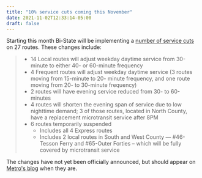 ```yaml
---
title: "10% service cuts coming this November"
date: 2021-11-02T12:33:14-05:00
draft: false
---
```


Starting this month Bi-State will be implementing a [number of service cuts](https://cmt-stl.org/metro-transit-to-reduce-service-hours-due-to-workforce-shortage-expanding-via-pilot-to-fill-in-gaps/) on 27 routes. These changes include:
> - 14 Local routes will adjust weekday daytime service from 30-minute to either 40- or 60-minute frequency <!--more--> 
> - 4 Frequent routes will adjust weekday daytime service (3 routes moving from 15-minute to 20- minute frequency, and one route moving from 20- to 30-minute frequency)
> - 2 routes will have evening service reduced from 30- to 60-minutes
> - 4 routes will shorten the evening span of service due to low nighttime demand; 3 of those routes, located in North County, have a replacement microtransit service after 8PM
> - 6 routes temporarily suspended
>   - Includes all 4 Express routes
>   - Includes 2 local routes in South and West County — #46-Tesson Ferry and #65-Outer Forties – which will be fully covered by microtransit service

The changes have not yet been officially announced, but should appear on [Metro's blog](https://www.metrostlouis.org/nextstop/) when they are.
